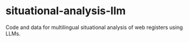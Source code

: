 # situational-analysis-llm
Code and data for multilingual situational analysis of web registers using LLMs.
